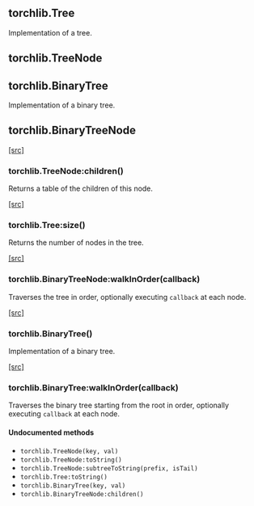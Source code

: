 <a name="torchlib.Tree.dok"></a>


## torchlib.Tree ##

 Implementation of a tree. 
<a name="torchlib.TreeNode.dok"></a>


## torchlib.TreeNode ##

<a name="torchlib.BinaryTree.dok"></a>


## torchlib.BinaryTree ##

 Implementation of a binary tree. 
<a name="torchlib.BinaryTreeNode.dok"></a>


## torchlib.BinaryTreeNode ##


<a class="entityLink" href="https://github.com/vzhong/torchlib/blob/975ba472d6e4fdaa1f6c82e04d3ff16b691aaa02/tree.lua#L13">[src]</a>
<a name="torchlib.TreeNode:children"></a>


### torchlib.TreeNode:children() ###

 Returns a table of the children of this node. 

<a class="entityLink" href="https://github.com/vzhong/torchlib/blob/975ba472d6e4fdaa1f6c82e04d3ff16b691aaa02/tree.lua#L52">[src]</a>
<a name="torchlib.Tree:size"></a>


### torchlib.Tree:size() ###

 Returns the number of nodes in the tree. 

<a class="entityLink" href="https://github.com/vzhong/torchlib/blob/975ba472d6e4fdaa1f6c82e04d3ff16b691aaa02/tree.lua#L76">[src]</a>
<a name="torchlib.BinaryTreeNode:walkInOrder"></a>


### torchlib.BinaryTreeNode:walkInOrder(callback) ###

 Traverses the tree in order, optionally executing `callback` at each node. 

<a class="entityLink" href="https://github.com/vzhong/torchlib/blob/975ba472d6e4fdaa1f6c82e04d3ff16b691aaa02/tree.lua#L88">[src]</a>
<a name="torchlib.BinaryTree"></a>


### torchlib.BinaryTree() ###

 Implementation of a binary tree. 

<a class="entityLink" href="https://github.com/vzhong/torchlib/blob/975ba472d6e4fdaa1f6c82e04d3ff16b691aaa02/tree.lua#L94">[src]</a>
<a name="torchlib.BinaryTree:walkInOrder"></a>


### torchlib.BinaryTree:walkInOrder(callback) ###

 Traverses the binary tree starting from the root in order, optionally executing `callback` at each node. 


#### Undocumented methods ####

<a name="torchlib.TreeNode"></a>
 * `torchlib.TreeNode(key, val)`
<a name="torchlib.TreeNode:toString"></a>
 * `torchlib.TreeNode:toString()`
<a name="torchlib.TreeNode:subtreeToString"></a>
 * `torchlib.TreeNode:subtreeToString(prefix, isTail)`
<a name="torchlib.Tree:toString"></a>
 * `torchlib.Tree:toString()`
<a name="torchlib.BinaryTree"></a>
 * `torchlib.BinaryTree(key, val)`
<a name="torchlib.BinaryTreeNode:children"></a>
 * `torchlib.BinaryTreeNode:children()`
